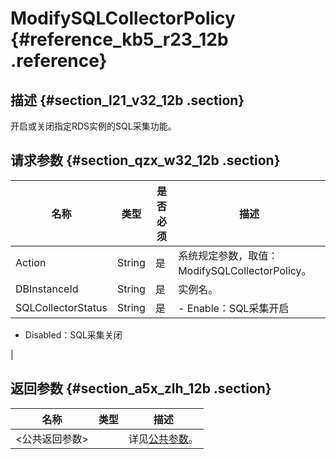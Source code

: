 # ModifySQLCollectorPolicy {#reference_kb5_r23_12b .reference}

## 描述 {#section_l21_v32_12b .section}

开启或关闭指定RDS实例的SQL采集功能。

## 请求参数 {#section_qzx_w32_12b .section}

|名称|类型|是否必须|描述|
|--|--|----|--|
|Action|String|是|系统规定参数，取值：ModifySQLCollectorPolicy。|
|DBInstanceId|String|是|实例名。|
|SQLCollectorStatus|String|是| -   Enable：SQL采集开启
-   Disabled：SQL采集关闭

 |

## 返回参数 {#section_a5x_zlh_12b .section}

|名称|类型|描述|
|--|--|--|
|<公共返回参数\>| |详见[公共参数](cn.zh-CN/API参考/使用API/公共参数.md#)。|


